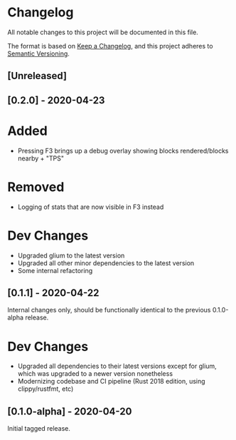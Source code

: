 # Changelog
All notable changes to this project will be documented in this file.

The format is based on [Keep a Changelog](https://keepachangelog.com/en/1.0.0/),
and this project adheres to [Semantic Versioning](https://semver.org/spec/v2.0.0.html).

## [Unreleased]

## [0.2.0] - 2020-04-23
# Added
* Pressing F3 brings up a debug overlay showing blocks rendered/blocks nearby + "TPS"

# Removed
* Logging of stats that are now visible in F3 instead

# Dev Changes
* Upgraded glium to the latest version
* Upgraded all other minor dependencies to the latest version
* Some internal refactoring

## [0.1.1] - 2020-04-22
Internal changes only, should be functionally identical to the previous 0.1.0-alpha release.

# Dev Changes
* Upgraded all dependencies to their latest versions except for glium, which was upgraded to a newer version nonetheless
* Modernizing codebase and CI pipeline (Rust 2018 edition, using clippy/rustfmt, etc)

## [0.1.0-alpha] - 2020-04-20
Initial tagged release.
